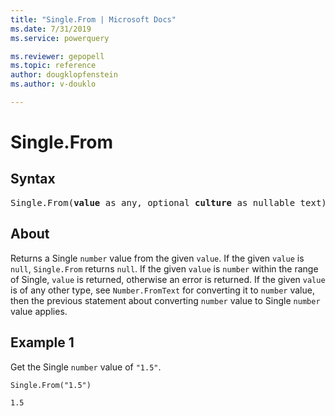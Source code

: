 ```yaml
---
title: "Single.From | Microsoft Docs"
ms.date: 7/31/2019
ms.service: powerquery

ms.reviewer: gepopell
ms.topic: reference
author: dougklopfenstein
ms.author: v-douklo

---
```

# Single.From

## Syntax

<pre>
Single.From(<b>value</b> as any, optional <b>culture</b> as nullable text) as nullable number 
</pre>
  
## About  
Returns a Single `number` value from the given `value`. If the given `value` is `null`, `Single.From` returns `null`. If the given `value` is `number` within the range of Single, `value` is returned, otherwise an error is returned. If the given `value` is of any other type, see `Number.FromText` for converting it to `number` value, then the previous statement about converting `number` value to Single `number` value applies.

## Example 1
Get the Single `number` value of `"1.5"`.

```powerquery-m
Single.From("1.5")
```

`1.5`

